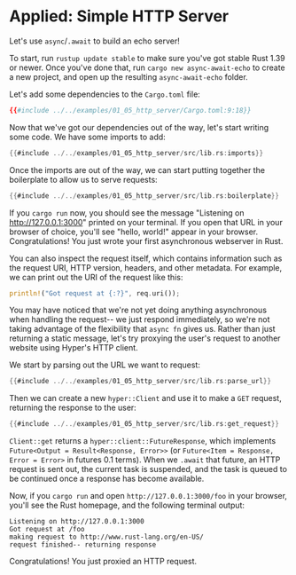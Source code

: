 # Applied: Simple HTTP Server

Let's use `async`/`.await` to build an echo server!

To start, run `rustup update stable` to make sure you've got stable Rust 1.39 or newer. Once you've done that, run
`cargo new async-await-echo` to create a new project, and open up
the resulting `async-await-echo` folder.

Let's add some dependencies to the `Cargo.toml` file:

```toml
{{#include ../../examples/01_05_http_server/Cargo.toml:9:18}}
```

Now that we've got our dependencies out of the way, let's start writing some
code. We have some imports to add:

```rust
{{#include ../../examples/01_05_http_server/src/lib.rs:imports}}
```

Once the imports are out of the way, we can start putting together the
boilerplate to allow us to serve requests:

```rust
{{#include ../../examples/01_05_http_server/src/lib.rs:boilerplate}}
```

If you `cargo run` now, you should see the message "Listening on
http://127.0.0.1:3000" printed on your terminal. If you open that URL in your
browser of choice, you'll see "hello, world!" appear in your browser.
Congratulations! You just wrote your first asynchronous webserver in Rust.

You can also inspect the request itself, which contains information such as
the request URI, HTTP version, headers, and other metadata. For example, we
can print out the URI of the request like this:

```rust
println!("Got request at {:?}", req.uri());
```

You may have noticed that we're not yet doing
anything asynchronous when handling the request-- we just respond immediately,
so we're not taking advantage of the flexibility that `async fn` gives us.
Rather than just returning a static message, let's try proxying the user's
request to another website using Hyper's HTTP client.

We start by parsing out the URL we want to request:

```rust
{{#include ../../examples/01_05_http_server/src/lib.rs:parse_url}}
```

Then we can create a new `hyper::Client` and use it to make a `GET` request,
returning the response to the user:

```rust
{{#include ../../examples/01_05_http_server/src/lib.rs:get_request}}
```

`Client::get` returns a `hyper::client::FutureResponse`, which implements
`Future<Output = Result<Response, Error>>`
(or `Future<Item = Response, Error = Error>` in futures 0.1 terms).
When we `.await` that future, an HTTP request is sent out, the current task
is suspended, and the task is queued to be continued once a response has
become available.

Now, if you `cargo run` and open `http://127.0.0.1:3000/foo` in your browser,
you'll see the Rust homepage, and the following terminal output:

```
Listening on http://127.0.0.1:3000
Got request at /foo
making request to http://www.rust-lang.org/en-US/
request finished-- returning response
```

Congratulations! You just proxied an HTTP request.
